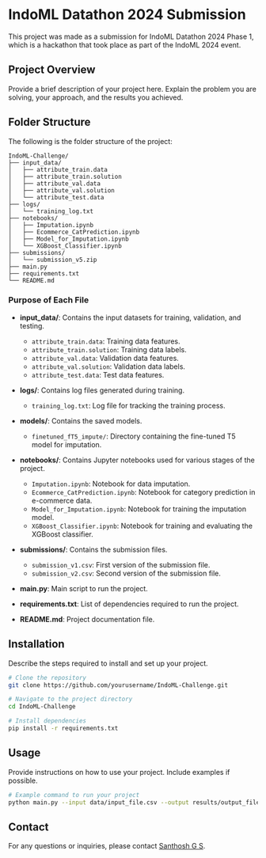 # IndoML Datathon 2024 Submission

This project was made as a submission for IndoML Datathon 2024 Phase 1, which is a hackathon that took place as part of the IndoML 2024 event.

## Project Overview

Provide a brief description of your project here. Explain the problem you are solving, your approach, and the results you achieved.

## Folder Structure

The following is the folder structure of the project:

```
IndoML-Challenge/
├── input_data/
│   ├── attribute_train.data
│   ├── attribute_train.solution
│   ├── attribute_val.data
│   ├── attribute_val.solution
│   └── attribute_test.data
├── logs/
│   └── training_log.txt
├── notebooks/
│   ├── Imputation.ipynb
│   ├── Ecommerce_CatPrediction.ipynb
│   ├── Model_for_Imputation.ipynb
│   └── XGBoost_Classifier.ipynb
├── submissions/
│   └── submission_v5.zip
├── main.py
├── requirements.txt
└── README.md
```

### Purpose of Each File

- **input_data/**: Contains the input datasets for training, validation, and testing.
  - `attribute_train.data`: Training data features.
  - `attribute_train.solution`: Training data labels.
  - `attribute_val.data`: Validation data features.
  - `attribute_val.solution`: Validation data labels.
  - `attribute_test.data`: Test data features.

- **logs/**: Contains log files generated during training.
  - `training_log.txt`: Log file for tracking the training process.

- **models/**: Contains the saved models.
  - `finetuned_fT5_impute/`: Directory containing the fine-tuned T5 model for imputation.

- **notebooks/**: Contains Jupyter notebooks used for various stages of the project.
  - `Imputation.ipynb`: Notebook for data imputation.
  - `Ecommerce_CatPrediction.ipynb`: Notebook for category prediction in e-commerce data.
  - `Model_for_Imputation.ipynb`: Notebook for training the imputation model.
  - `XGBoost_Classifier.ipynb`: Notebook for training and evaluating the XGBoost classifier.

- **submissions/**: Contains the submission files.
  - `submission_v1.csv`: First version of the submission file.
  - `submission_v2.csv`: Second version of the submission file.

- **main.py**: Main script to run the project.

- **requirements.txt**: List of dependencies required to run the project.

- **README.md**: Project documentation file.


## Installation

Describe the steps required to install and set up your project.

```bash
# Clone the repository
git clone https://github.com/yourusername/IndoML-Challenge.git

# Navigate to the project directory
cd IndoML-Challenge

# Install dependencies
pip install -r requirements.txt
```

## Usage

Provide instructions on how to use your project. Include examples if possible.

```bash
# Example command to run your project
python main.py --input data/input_file.csv --output results/output_file.csv
```

## Contact

For any questions or inquiries, please contact [Santhosh G S](santhoshgs013@gmail.com).
